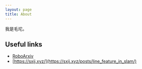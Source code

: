 ```yaml
---
layout: page
title: About
---
```


我是毛坨。

## Useful links

- [RoboArxiv](https://qiaozhijian.github.io/RoboArxiv/)
- [https://sxij.xyz/](https://sxij.xyz/posts/line_feature_in_slam/)